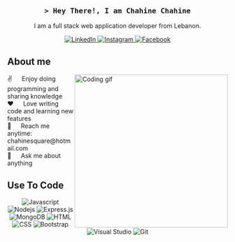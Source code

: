 <!-- Intro section -->
<h3 align="center">
    <samp>&gt; Hey There!, I am <b>Chahine Chahine</b></samp>
</h3>

<!-- About me section -->
<p align="center">
    I am a full stack web application developer from Lebanon.
</p>

<!-- Social media badges -->
<p align="center">
    <a href="#">
        <img src="https://img.shields.io/badge/LinkedIn-0077B5?style=for-the-badge&logo=linkedin&logoColor=white" alt="LinkedIn" />
    </a>
    <a href="#">
        <img src="https://img.shields.io/badge/Instagram-fe4164?style=for-the-badge&logo=instagram&logoColor=white" alt="Instagram" />
    </a>
    <a href="#">
        <img src="https://img.shields.io/badge/Facebook-20BEFF?&style=for-the-badge&logo=facebook&logoColor=white" alt="Facebook" />
    </a>
</p>

<!-- About me details -->
## About me

<p>
    <img align="right" width="350" src="https://media.tenor.com/flflC6GFzO8AAAAM/sultan-alrefaei-programmer.gif" alt="Coding gif" />
    ✌️ &emsp; Enjoy doing programming and sharing knowledge<br />
    ❤️ &emsp; Love writing code and learning new features<br />
    📧 &emsp; Reach me anytime: chahinesquare@hotmail.com<br />
    💬 &emsp; Ask me about anything
</p>

<!-- Use To Code section -->
## Use To Code

<p align="center">
    <img src="https://img.shields.io/badge/Javascript-F0DB4F?style=for-the-badge&labelColor=black&logo=javascript&logoColor=F0DB4F" alt="Javascript" />
    <img src="https://img.shields.io/badge/Nodejs-3C873A?style=for-the-badge&labelColor=black&logo=node.js&logoColor=3C873A" alt="Nodejs" />
    <img src="https://img.shields.io/badge/Express.js-000000?style=for-the-badge&logo=express&logoColor=white" alt="Express.js" />
    <img src="https://img.shields.io/badge/MongoDB-4EA94B?style=for-the-badge&logo=mongodb&logoColor=white" alt="MongoDB" />
    <img src="https://img.shields.io/badge/HTML5-E34F26?style=for-the-badge&logo=html5&logoColor=white" alt="HTML" />
    <img src="https://img.shields.io/badge/CSS3-1572B6?style=for-the-badge&logo=css3&logoColor=white" alt="CSS" />
    <img src="https://img.shields.io/badge/Bootstrap-563D7C?style=for-the-badge&logo=bootstrap&logoColor=white" alt="Bootstrap" />
    <img src="https://img.shields.io/badge/Visual_Studio-0078d7?style=for-the-badge&logo=visual%20studio&logoColor=white" alt="Visual Studio" />
    <img src="https://img.shields.io/badge/Git-F05032?style=for-the-badge&logo=git&logoColor=white" alt="Git" />
</p>
